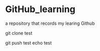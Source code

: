 # GitHub_learning
a repository that records my learing Github

git clone test

git push test
echo test
